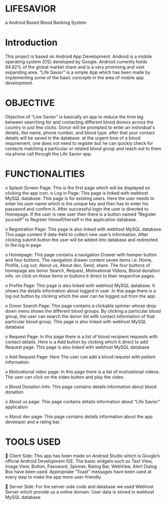 # LIFESAVIOR
a Android Based Blood Banking System

# Introduction
This project is based on Android App Development.  Android is a mobile operating system (OS) developed by Google. Android currently holds 84.82% of the global market share and is a very promising and vast expanding area.
“Life Savior” is a simple App which has been made by implementing some of the basic concepts in the area of mobile app development.
# OBJECTIVE

Objective of “Live Savior” is basically an app to reduce the time lag between searching for and contacting different blood donors across the country in just few clicks. Donor will be prompted to enter an individual's details, like name, phone number, and blood type. after that your contact details will be saved in the database. at the urgent time of a blood requirement, one does not need to register but he can quickly check for contacts matching a particular or related blood group and reach out to them via phone call through the Life Savior app.

# FUNCTIONALITIES 

o	Splash Screen Page: This is the first page which will be displayed on clicking the app icon.
o	Log in Page: This page is linked with webhost MySQL database. This page is for existing users. Here the user needs to enter his user-name which is the unique key and then has to enter his password and confirm it. After successful login the user is directed to Homepage.
                If the user is new user then there is a button named “Register yourself” to Register himself/herself in the application database.
                
o	Registration Page: This page is also linked with webhost MySQL database. This page content 9 data-field to collect new user’s information. After clicking submit button the user will be added into database and redirected to the log in page.

o	Homepage: This page contains a navigation Drawer with hamper button and four buttons. The navigation drawer content seven items i.e. Home, Profile, Log out, About us, About dev, Send, share. The four buttons of homepage are donor Search, Request, Motivational Videos, Blood donation info. on click on these items or buttons it direct to their respective pages.

o	Profile Page: This page is also linked with webhost MySQL database.  It shows the details information about logged in user .In this page there is a log out button by clicking which the user can be logged out from the app .

o	Donor Search Page: This page contains a clickable spinner whose drop down menu shows the different blood groups. By clicking a particular blood group, the user can search the donor list with contact information of that particular blood group. This page is also linked with webhost MySQL database

o	Request Page: In this page there is a list of blood recipient requests with contact details. Here is a Add button by clicking which it direct to add Request page. This page is also linked with webhost MySQL database

o	Add Request Page: Here The user can add a blood request with patient information.

o	Motivational video page: In this page there is a list of motivational videos. The user can click on the video button and play the video.

o	Blood Donation Info: This page contains details information about blood donation.

o	About us page: This page contains details information about “Life Savior” application

o	About dev page:     This page contains details information about the app developer and a rating bar.

#	TOOLS USED
	Client Side:
This app has been made on Android Studio which is Google’s official Android Development IDE. The basic widgets such as Text View, Image View, Button, Password, Spinner, Rating Bar, WebView, Alert Dialog Box have been used. Appropriate “Toast” messages have been used at every step to make the app more user-friendly. 

	Server Side:
For the server-side code and database we used Webhost Server which provide us a online domain. User data is stored in webhost MySQL database
